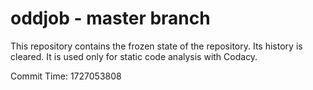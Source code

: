 # oddjob - master branch

This repository contains the frozen state of the repository.
Its history is cleared. It is used only for static code
analysis with Codacy.

Commit Time: 1727053808